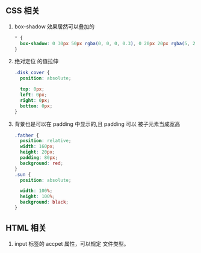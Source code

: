 ## CSS 相关

1. box-shadow 效果居然可以叠加的

   ```css
   * {
     box-shadow: 0 30px 50px rgba(0, 0, 0, 0.3), 0 20px 20px rgba(5, 226, 255, 0.3);
   }
   ```

2. 绝对定位 的值拉伸

   ```css
   .disk_cover {
     position: absolute;

     top: 0px;
     left: 0px;
     right: 0px;
     bottom: 0px;
   }
   ```

3. 背景也是可以在 padding 中显示的,且 padding 可以 被子元素当成宽高

   ```css
   .father {
     position: relative;
     width: 160px;
     height: 20px;
     padding: 80px;
     background: red;
   }
   .sun {
     position: absolute;

     width: 100%;
     height: 100%;
     background: black;
   }
   ```

## HTML 相关

1. input 标签的 accpet 属性，可以规定 文件类型。
